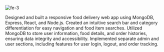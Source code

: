 ![fe-3](https://github.com/adityakeshri9234/food-express/assets/114867916/077b0572-7fb0-4592-b3d3-9be9c4d649e0)

 Designed and built a responsive food delivery web app using MongoDB, Express, React, and Node.js.
 Created an intuitive search bar and category differentiation for easy navigation and food item searches.
 Utilized MongoDB to store user information, food details, and order histories, ensuring data integrity and accessibility.
 Implemented separate admin and user sections, including features for user login, logout, and order tracking.
